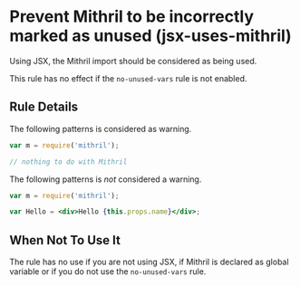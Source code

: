 # Prevent Mithril to be incorrectly marked as unused (jsx-uses-mithril)

Using JSX, the Mithril import should be considered as being used.

This rule has no effect if the `no-unused-vars` rule is not enabled.

## Rule Details

The following patterns is considered as warning.

```js
var m = require('mithril');

// nothing to do with Mithril
```

The following patterns is *not* considered a warning.

```jsx
var m = require('mithril');

var Hello = <div>Hello {this.props.name}</div>;
```

## When Not To Use It

The rule has no use if you are not using JSX, if Mithril is declared as global variable or if you do not use the `no-unused-vars` rule.